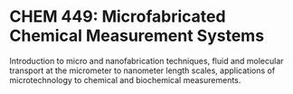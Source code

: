 # CHEM 449: Microfabricated Chemical Measurement Systems

Introduction to micro and nanofabrication techniques, fluid and molecular transport at the micrometer to nanometer length scales, applications of microtechnology to chemical and biochemical measurements.